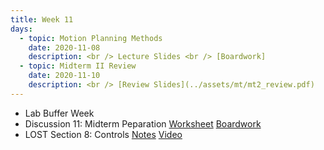 ```yaml
---
title: Week 11
days:
  - topic: Motion Planning Methods
    date: 2020-11-08
    description: <br /> Lecture Slides <br /> [Boardwork]
  - topic: Midterm II Review
    date: 2020-11-10
    description: <br /> [Review Slides](../assets/mt/mt2_review.pdf)
---
```


- Lab Buffer Week
- Discussion 11: Midterm Peparation [Worksheet](../assets/discussions/Discussion_11_MT_Prep.pdf) [Boardwork](../assets/discussions/Discussion_11_Boardwork.pdf)
- LOST Section 8: Controls [Notes](../assets/lost/LOST_Controls.pdf) [Video](https://youtu.be/HsSZ0eR6CzM)

